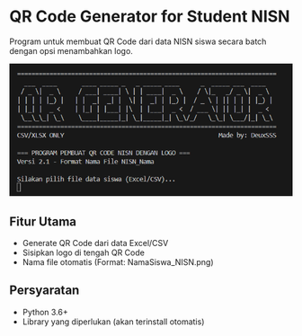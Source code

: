 # QR Code Generator for Student NISN

Program untuk membuat QR Code dari data NISN siswa secara batch dengan opsi menambahkan logo.

![Program Demo](https://github.com/DeuxSSS/QrBatch-Generator/blob/745e0335a96a5685a2672a46218c648cb00c0dea/image.png)

## Fitur Utama
- Generate QR Code dari data Excel/CSV
- Sisipkan logo di tengah QR Code
- Nama file otomatis (Format: NamaSiswa_NISN.png)

## Persyaratan
- Python 3.6+
- Library yang diperlukan (akan terinstall otomatis)
